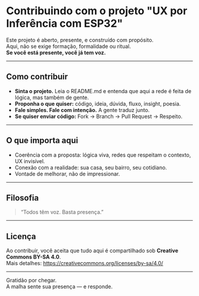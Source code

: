 # Contribuindo com o projeto "UX por Inferência com ESP32"

Este projeto é aberto, presente, e construído com propósito.  
Aqui, não se exige formação, formalidade ou ritual.  
**Se você está presente, você já tem voz.**

---

## Como contribuir

- **Sinta o projeto.** Leia o README.md e entenda que aqui a rede é feita de lógica, mas também de gente.
- **Proponha o que quiser:** código, ideia, dúvida, fluxo, insight, poesia.
- **Fale simples. Fale com intenção.** A gente traduz junto.
- **Se quiser enviar código:** Fork → Branch → Pull Request → Respeito.

---

## O que importa aqui

- Coerência com a proposta: lógica viva, redes que respeitam o contexto, UX invisível.
- Conexão com a realidade: sua casa, seu bairro, seu cotidiano.
- Vontade de melhorar, não de impressionar.

---

## Filosofia

> “Todos têm voz. Basta presença.”

---

## Licença

Ao contribuir, você aceita que tudo aqui é compartilhado sob **Creative Commons BY-SA 4.0**.  
Mais detalhes: https://creativecommons.org/licenses/by-sa/4.0/

---

Gratidão por chegar.  
A malha sente sua presença — e responde.
